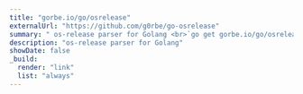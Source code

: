 ```yaml
---
title: "gorbe.io/go/osrelease"
externalUrl: "https://github.com/g0rbe/go-osrelease"
summary: " os-release parser for Golang <br>`go get gorbe.io/go/osrelease`"
description: "os-release parser for Golang"
showDate: false
_build:
  render: "link"
  list: "always"
---
```

